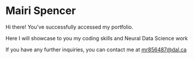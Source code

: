 # Mairi Spencer

Hi there! You've successfully accessed my portfolio.

Here I will showcase to you my coding skills and Neural Data Science work

If you have any further inquiries, you can contact me at 
[mr856487@dal.ca](mailto:mr856487@dal.ca)
